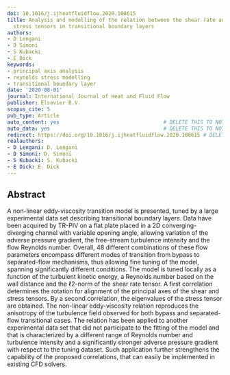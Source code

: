 ```yaml
---
doi: 10.1016/j.ijheatfluidflow.2020.108615
title: Analysis and modelling of the relation between the shear rate and Reynolds
  stress tensors in transitional boundary layers
authors:
- D Lengani
- D Simoni
- S Kubacki
- E Dick
keywords:
- principal axis analysis
- reynolds stress modelling
- transitional boundary layer
date: '2020-08-01'
journal: International Journal of Heat and Fluid Flow
publisher: Elsevier B.V.
scopus_cite: 5
pub_type: Article
auto_content: yes                                  # DELETE THIS TO NOT AUTO GENERATE CONTENT
auto_data: yes                                     # DELETE THIS TO NOT AUTO GENERATE METADATA
redirect: https://doi.org/10.1016/j.ijheatfluidflow.2020.108615 # DELETE THIS TO NOT REDIRECT
realauthors:
- D Lengani: D. Lengani
- D Simoni: D. Simoni
- S Kubacki: S. Kubacki
- E Dick: E. Dick
---
```



## Abstract
A non-linear eddy-viscosity transition model is presented, tuned by a large experimental data set describing transitional boundary layers. Data have been acquired by TR-PIV on a flat plate placed in a 2D converging-diverging channel with variable opening angle, allowing variation of the adverse pressure gradient, the free-stream turbulence intensity and the flow Reynolds number. Overall, 48 different combinations of these flow parameters encompass different modes of transition from bypass to separated-flow mechanisms, thus allowing fine tuning of the model, spanning significantly different conditions. The model is tuned locally as a function of the turbulent kinetic energy, a Reynolds number based on the wall distance and the ℓ2-norm of the shear rate tensor. A first correlation determines the rotation for alignment of the principal axes of the shear and stress tensors. By a second correlation, the eigenvalues of the stress tensor are obtained. The non-linear eddy-viscosity relation reproduces the anisotropy of the turbulence field observed for both bypass and separated-flow transitional cases. The relation has been applied to another experimental data set that did not participate to the fitting of the model and that is characterized by a different range of Reynolds number and turbulence intensity and a significantly stronger adverse pressure gradient with respect to the tuning dataset. Such application further strengthens the capability of the proposed correlations, that can easily be implemented in existing CFD solvers.
